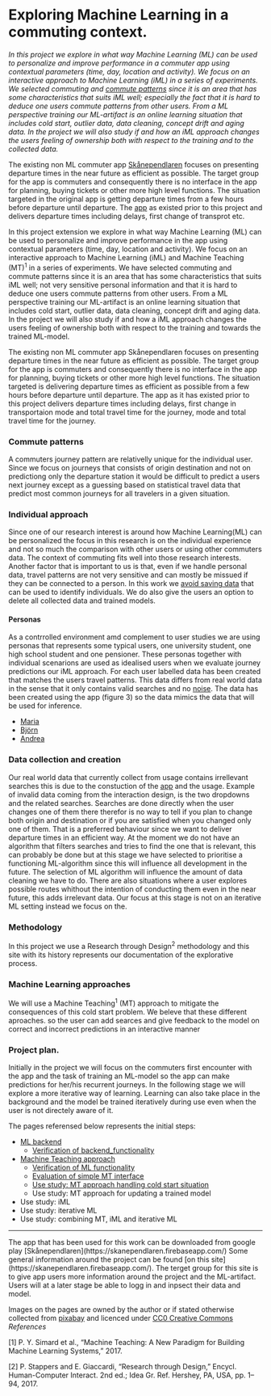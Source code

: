 # Exploring Machine Learning in a commuting context.
*In this project we explore in what way Machine Learning (ML) can be used to personalize and improve performance in a commuter app using contextual parameters (time, day, location and activity). We focus on an interactive approach to Machine Learning (iML) in a series of experiments. We selected commuting and [commute patterns](#Commute_patterns) since it is an area that has some characteristics that suits iML well; especially the fact that it is hard to deduce one users commute patterns from other users. From a ML perspective training our ML-artifact is an online learning situation that includes cold start, outlier data, data cleaning, concept drift and aging data. In the project we will also study if and how an iML approach changes the users feeling of ownership both with respect to the training and to the collected data.*

The existing non ML commuter app [Skånependlaren](https://play.google.com/store/apps/details?id=se.k3larra.alvebuss&hl=sv) focuses on presenting departure times in the near future as efficient as possible. The target group for the app is commuters and consequently there is no interface in the app for planning, buying tickets or other more high level functions. The situation targeted in the original app is getting departure times from a few hours before departure until departure. The [app](https://play.google.com/store/apps/details?id=se.k3larra.alvebuss&hl=sv) as existed prior to this project and delivers departure times including delays, first change of transprot etc.

In this project extension we explore in what way Machine Learning (ML) can be used to personalize and improve performance in the app using contextual parameters (time, day, location and activity). We focus on an interactive approach to Machine Learning (iML) and Machine Teaching (MT)<sup>1</sup> in a series of experiments. We have selected commuting and commute patterns since it is an area that has some characteristics that suits iML well; not very sensitive personal information and that it is hard to deduce one users commute patterns from other users. From a ML perspective training our ML-artifact is an online learning situation that includes cold start, outlier data, data cleaning, concept drift and aging data. In the project we will also study if and how a iML approach changes the users feeling of ownership both with respect to the training and towards the trained ML-model.

The existing non ML commuter app Skånependlaren focuses on presenting departure times in the near future as efficient as possible. The target group for the app is commuters and consequently there is no interface in the app for planning, buying tickets or other more high level functions. The situation targeted is delivering departure times as efficient as possible from a few hours before departure until departure. The app as it has existed prior to this project delivers departure times including delays, first change in transportaion mode and total travel time for the journey, mode and total travel time for the journey.

### Commute patterns
A commuters journey pattern are relativelly unique for the individual user. Since we focus on journeys that consists of origin destination and not on predictiong only the departure station it would be difficult to predict a users next journey except as a guessing based on statistical travel data that predict most common journeys for all travelers in a given situation.

### Individual approach
Since one of our research interest is around how Machine Learning(ML) can be personalized the focus in this research is on the individual experience and not so much the comparison with other users or using other commuters data. The context of commuting fits well into those research interests. Another factor that is important to us is that, even if we handle personal data, travel patterns are not very sensitive and can mostly be missued if they can be connected to a person. In this work we [avoid saving data](https://skanependlaren.firebaseapp.com) that can be used to identify individuals. We do also give the users an option to delete all collected data and trained models.

#### Personas
As a contrrolled environment amd complement to user studies we are using personas that represents some typical users, one university student, one high school student and one pensioner. These personas together with individual scenarions are used as idealised users when we evaluate journey predictions our iML approach. For each user labelled data has been created that matches the users travel patterns. This data differs from real world data in the sense that it only contains valid searches and no [noise](#Data_collection_and_creation). The data has been created using the app (figure 3) so the data mimics the data that will be used for inference.

* [Maria](personas/Maria.md)
* [Björn](personas/Bjorn.md)
* [Andrea](personas/Andrea.md)

### Data collection and creation
Our real world data that currently collect from usage contains irrellevant searches this is due to the constuction of the [app](https://skanependlaren.firebaseapp.com/) and the usage. Example of invalid data coming from the interaction design, is the two dropdowns and the related searches. Searches are done directly when the user changes one of them there therefor is no way to tell if you plan to change both origin and destination or if you are satisfied when you changed only one of them. That is a preferred behaviour since we want to deliver departure times in an efficient way. At the moment we do not have an algorithm that filters searches and tries to find the one that is relevant, this can probably be done but at this stage we have selected to prioritise a functioning ML-algorithm since this will influence all development in the future. The selection of ML algorithm will influence the amount of data cleaning we have to do. There are also situations where a user explores possible routes whithout the intention of conducting them even in the near future, this adds irrelevant data. Our focus at this stage is not on an iterative ML setting instead we focus on the.
### Methodology
In this project we use a Research through Design<sup>2</sup> methodology and this site with its history represents our documentation of the explorative process.

### Machine Learning approaches
 We will use a Machine Teaching<sup>1</sup> (MT) approach to mitigate the consequences of this cold start problem.
We beleve that these different aproaches. so the user can add searces and give feedback to the model on correct and incorrect predictions in an interactive manner

### Project plan.
Initially in the project we will focus on the commuters first encounter with the app and the task of training an ML-model so the app can make predictions for her/his recurrent journeys. In the following stage we will explore a more iterative way of learning. Learning can also take place in the background and the model be trained iteratively during use even when the user is not directely aware of it.

The pages referensed below represents the initial steps:
* [ML backend](backend/backend.md)
  * [Verification of backend_functionality](backend/backend.md#Verification-of-backend-functionality)
* [Machine Teaching approach](#Initial-MT-research-approach)
  * [Verification of ML functionality](#Verification_of_ML_functionality)
  * [Evaluation of simple MT interface](#Evaluation_of_MT_interface)
  * [Use study: MT approach handling cold start situation](#User_study_MT_approach_handling_cold_start_situation)
  * Use study: MT approach for updating a trained model
* Use study: iML
* Use study: iterative ML
* Use study: combining MT, iML and iterative ML

<hr>
The app that has been used for this work can be downloaded from google play [Skånependlaren](https://skanependlaren.firebaseapp.com/)
Some general information around the project can be found [on this site](https://skanependlaren.firebaseapp.com/). The terget group for this site is to give app users more information around the project and the ML-artifact. Users will at a later stage be able to logg in and inpsect their data and model.

Images on the pages are owned by the author or if stated otherwise collected from [pixabay](https://pixabay.com) and licenced under [CC0 Creative Commons]( https://creativecommons.org/publicdomain/zero/1.0/deed.en)
_References_

[1] P. Y. Simard et al., “Machine Teaching: A New Paradigm for Building Machine Learning Systems,” 2017.

[2] P. Stappers and E. Giaccardi, “Research through Design,” Encycl. Human-Computer Interact. 2nd ed.; Idea Gr. Ref. Hershey, PA, USA, pp. 1–94, 2017.
